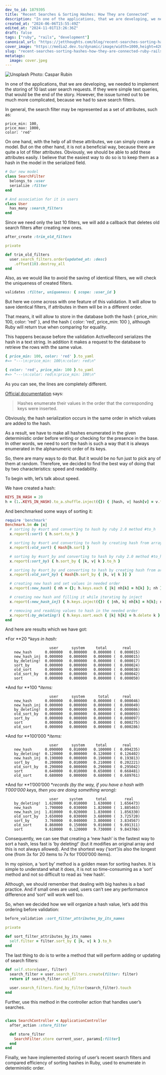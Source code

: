 ```yaml
---
dev_to_id: 1879395
title: "Recent Searches & Sorting Hashes: How They are Connected"
description: "In one of the applications, that we are developing, we needed to implement the storing of 10 last..."
created_at: "2024-06-06T15:55:49Z"
edited_at: "2024-11-01T13:26:36Z"
draft: false
tags: ["ruby", "rails", "development"]
canonical_url: "https://jetthoughts.com/blog/recent-searches-sorting-hashes-how-they-are-connected-ruby-rails/"
cover_image: "https://media2.dev.to/dynamic/image/width=1000,height=420,fit=cover,gravity=auto,format=auto/https%3A%2F%2Fraw.githubusercontent.com%2Fjetthoughts%2Fjetthoughts.github.io%2Fmaster%2Fstatic%2Fassets%2Fimg%2Fblog%2Frecent-searches-sorting-hashes-how-they-are-connected-ruby-rails%2Ffile_0.jpeg"
slug: "recent-searches-sorting-hashes-how-they-are-connected-ruby-rails"
metatags:
  image: cover.jpeg
---
```


![Unsplash Photo: [Caspar Rubin](https://unsplash.com/@casparrubin)](file_0.jpeg)

In one of the applications, that we are developing, we needed to implement the storing of 10 last user search requests. If they were simple text queries, that would be the end of the story. However, the issue turned out to be much more complicated, because we had to save search filters.

In general, the search filter may be represented as a set of attributes, such as:

```
price_min: 100,
price_max: 1000,
color: 'red'
```

On one hand, with the help of all these attributes, we can simply create a model. But on the other hand, it is not a beneficial way, because there are quite a lot of filter attributes. Obviously, we should be able to add these attributes easily. I believe that the easiest way to do so is to keep them as a hash in the model in the serialized field.

```ruby
# Our new model
class SearchFilter
  belongs_to :user
  serialize :filter
end

# And association for it in users
class User
  has_many :search_filters
end
```

Since we need only the last 10 filters, we will add a callback that deletes old search filters after creating new ones.

```ruby
after_create :trim_old_filters

private

def trim_old_filters
  user.search_filters.order(updated_at: :desc)
    .offset(10).destroy_all
end
```

Also, as we would like to avoid the saving of identical filters, we will check the uniqueness of created filters.

```ruby
validates :filter, uniqueness: { scope: :user_id }
```

But here we come across with one feature of this validation. It will allow to save identical filters, if attributes in them will be in a different order.

That means, it will allow to store in the database both the hash { price_min: 100, color: 'red' }, and the hash { color: 'red', price_min: 100 }, although Ruby will return true when comparing for equality.

This happens because before the validation ActiveRecord serializes the hash in a text string. In addition it makes a request to the database to retrieve the rows with the same value.

```ruby
{ price_min: 100, color: 'red' }.to_yaml
#=> "---\n:price_min: 100\n:color: red\n"

{ color: 'red', price_min: 100 }.to_yaml
#=> "---\n:color: red\n:price_min: 100\n"
```

As you can see, the lines are completely different.

[Official documentation](http://www.ruby-doc.org/core-2.1.2/Hash.html) says:
>  Hashes enumerate their values in the order that the corresponding keys were inserted.

Obviously, the hash serialization occurs in the same order in which values are added to the hash.

As a result, we have to make all hashes enumerated in the given deterministic order before writing or checking for the presence in the base. In other words, we need to sort the hash is such a way that it is always enumerated in the alphanumeric order of its keys.

So, there are many ways to do that. But it would be no fun just to pick any of them at random. Therefore, we decided to find the best way of doing that by two characteristics: speed and readability.

To begin with, let’s talk about speed.

We have created a hash:

```ruby
KEYS_IN_HASH = 20
h = (1..KEYS_IN_HASH).to_a.shuffle.inject({}) { |hash, v| hash[v] = v.to_s; hash }
```

And benchmarked some ways of sorting it:

```ruby
require 'benchmark'
Benchmark.bm do |x|
  # sorting by #sort and converting to hash by ruby 2.0 method #to_h
  x.report(:sort) { h.sort.to_h }

  # sorting by #sort and converting to hash by creating hash from array of key/value arrays
  x.report(:old_sort) { Hash[h.sort] }

  # sorting by #sort_by and converting to hash by ruby 2.0 method #to_h
  x.report(:sort_by) { h.sort_by { |k, v| k }.to_h }

  # sorting by #sort_by and converting to hash by creating hash from array of key/value arrays
  x.report(:old_sort_by) { Hash[h.sort_by { |k, v| k }] }

  # creating new hash and set values in needed order
  x.report(:new_hash) { nh = {}; h.keys.each { |k| nh[k] = h[k] }; nh }

  # creating new hash and filling it while iterating by inject
  x.report(:new_hash_inj) { h.keys.inject({}) { |nh, k| nh[k] = h[k]; nh } }

  # removing and readding values to hash in the needed order
  x.report(:by_deleting!) { h.keys.sort.each { |k| h[k] = h.delete k }; h }
end
```

And here are results which we have got:

*For **20 **keys in hash:*
```
                    user      system     total       real
    new_hash      0.000000   0.000000   0.000000 (  0.000015)
    new_hash_inj  0.000000   0.000000   0.000000 (  0.000015)
    by_deleting!  0.000000   0.000000   0.000000 (  0.000017)
    sort_by       0.000000   0.000000   0.000000 (  0.000024)
    old_sort      0.000000   0.000000   0.000000 (  0.000038)
    old_sort_by   0.000000   0.000000   0.000000 (  0.000042)
    sort          0.000000   0.000000   0.000000 (  0.000050)
```
*And for **100 **items:*
```
                    user      system      total      real
    new_hash      0.000000   0.000000   0.000000 (  0.000046)
    new_hash_inj  0.000000   0.000000   0.000000 (  0.000049)
    by_deleting!  0.000000   0.000000   0.000000 (  0.000086)
    old_sort_by   0.000000   0.000000   0.000000 (  0.000093)
    sort_by       0.000000   0.000000   0.000000 (  0.000097)
    sort          0.000000   0.000000   0.000000 (  0.000275)
    old_sort      0.000000   0.000000   0.000000 (  0.000286)
```
*And for **100’000 **items:*
```
                    user      system     total       real
    new_hash      0.090000   0.010000   0.100000 (  0.094235)
    by_deleting!  0.120000   0.000000   0.120000 (  0.126402)
    new_hash_inj  0.190000   0.000000   0.190000 (  0.193813)
    sort_by       0.200000   0.010000   0.210000 (  0.202221)
    old_sort_by   0.290000   0.000000   0.290000 (  0.295042)
    sort          0.640000   0.010000   0.650000 (  0.668481)
    old_sort      0.680000   0.000000   0.680000 (  0.689761)
```
*And for **1’000’000 **records (by the way, if you have a hash with 1’000’000 keys, then you are doing something wrong):*
```
                    user     system      total        real
    by_deleting!  1.620000   0.010000   1.630000 (  1.656473)
    new_hash      1.790000   0.030000   1.820000 (  1.885463)
    new_hash_inj  1.810000   0.020000   1.830000 (  1.856330)
    old_sort_by   3.650000   0.030000   3.680000 (  3.725720)
    sort_by       3.760000   0.040000   3.800000 (  3.834567)
    old_sort      8.860000   0.150000   9.010000 (  9.091311)
    sort          9.610000   0.120000   9.730000 (  9.843766)
```
Consequently, we can see that creating a ‘new hash’ is the fastest way to sort a hash, less fast is ‘by deleting!’ (but it modifies an original array and this is not always allowed). And the shortest way (‘sort’)is also the longest one (from 3x for 20 items to 7x for 1’000’000 items).

In my opinion, a ‘sort by’ method is a golden mean for sorting hashes. It is simple to understand what it does, it is not so time-consuming as a ‘sort’ method and not so difficult to read as ‘new hash’.

Although, we should remember that dealing with big hashes is a bad practice. And if small ones are used, users can’t see any performance difference and ‘sort’ will work well too.

So, when we decided how we will organize a hash value, let’s add this ordering before validation:

```ruby
before_validation :sort_filter_attributes_by_its_names

private 

def sort_filter_attributes_by_its_names
  self.filter = filter.sort_by { |k, v| k }.to_h
end
```

The last thing to do is to write a method that will perform adding or updating of search filters:

```ruby
def self.store(user, filter)
  search_filter = user.search_filters.create(filter: filter)
  return if search_filter.valid?
  
  user.search_filters.find_by_filter(search_filter).touch
end
```

Further, use this method in the controller action that handles user’s searches.

```ruby

class SearchController < ApplicationController
  after_action :store_filter

  def store_filter
    SearchFilter.store current_user, params[:filter]
  end
end
```

Finally, we have implemented storing of user’s recent search filters and compared efficiency of sorting hashes in Ruby, used to enumerate in deterministic order.
